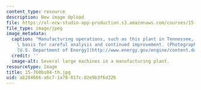 ```yaml
---
content_type: resource
description: New image Upload
file: https://ol-ocw-studio-app-production.s3.amazonaws.com/courses/15-760b-introduction-to-operations-management-spring-2004/ab284666a6c71a78017c82e9b3f6d326_15-760bs04-th.jpg
file_type: image/jpeg
image_metadata:
  caption: "Manufacturing operations, such as this plant in Tennessee, can be the\
    \ basis for careful analysis and continued improvement. (Photograph courtesy of\_\
    [U.S. Department of Energy](http://www.energy.gov/engine/content.do).)"
  credit: ''
  image-alt: Several large machines in a manufacturing plant.
resourcetype: Image
title: 15-760bs04-th.jpg
uid: ab284666-a6c7-1a78-017c-82e9b3f6d326
---
```

